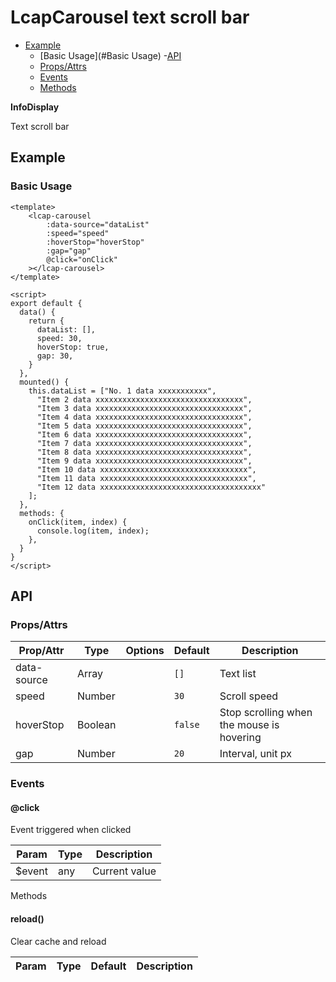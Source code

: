 <!-- The README.md is automatically generated based on api.yaml and docs/*.md for easy viewing on GitHub and NPM. If you need to modify, please view the source file -->

# LcapCarousel text scroll bar

- [Example](#example)
    - [Basic Usage](#Basic Usage)
-[API]()
    - [Props/Attrs](#propsattrs)
    - [Events](#events)
    - [Methods](#methods)

**InfoDisplay**

Text scroll bar

## Example
### Basic Usage

``` vue
<template>
    <lcap-carousel
        :data-source="dataList"
        :speed="speed"
        :hoverStop="hoverStop"
        :gap="gap"
        @click="onClick"
    ></lcap-carousel>
</template>

<script>
export default {
  data() {
    return {
      dataList: [],
      speed: 30,
      hoverStop: true,
      gap: 30,
    }
  },
  mounted() {
    this.dataList = ["No. 1 data xxxxxxxxxxx",
      "Item 2 data xxxxxxxxxxxxxxxxxxxxxxxxxxxxxxxxx",
      "Item 3 data xxxxxxxxxxxxxxxxxxxxxxxxxxxxxxxxx",
      "Item 4 data xxxxxxxxxxxxxxxxxxxxxxxxxxxxxxxxx",
      "Item 5 data xxxxxxxxxxxxxxxxxxxxxxxxxxxxxxxxx",
      "Item 6 data xxxxxxxxxxxxxxxxxxxxxxxxxxxxxxxxx",
      "Item 7 data xxxxxxxxxxxxxxxxxxxxxxxxxxxxxxxxx",
      "Item 8 data xxxxxxxxxxxxxxxxxxxxxxxxxxxxxxxxx",
      "Item 9 data xxxxxxxxxxxxxxxxxxxxxxxxxxxxxxxxx",
      "Item 10 data xxxxxxxxxxxxxxxxxxxxxxxxxxxxxxxxx",
      "Item 11 data xxxxxxxxxxxxxxxxxxxxxxxxxxxxxxxxx",
      "Item 12 data xxxxxxxxxxxxxxxxxxxxxxxxxxxxxxxxxxxx"
    ];
  },
  methods: {
    onClick(item, index) {
      console.log(item, index);
    },
  }
}
</script>
```

## API
### Props/Attrs

| Prop/Attr | Type | Options | Default | Description |
| --------- | ---- | ------- | ------- | ----------- |
| data-source | Array | | `[]` | Text list |
| speed | Number | | `30` | Scroll speed |
| hoverStop | Boolean | | `false` | Stop scrolling when the mouse is hovering |
| gap | Number | | `20` | Interval, unit px |

### Events

#### @click

Event triggered when clicked

| Param | Type | Description |
| ----- | ---- | ----------- |
| $event | any | Current value |

Methods

#### reload()

Clear cache and reload

| Param | Type | Default | Description |
| ----- | ---- | ------- | ----------- |

